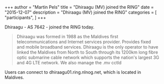 +++
author = "Martin Pels"
title = "Dhiraagu (MV) joined the RING"
date = "2015-12-07"
description = "Dhiraagu (MV) joined the RING"
categories = [
    "participants",
]
+++

Dhiraagu - AS 7642 - joined the RING today.

> Dhiraagu was formed in 1988 as the Maldives first telecommunications and Internet services provider. Provides fixed and mobile broadband services. Dhiraagu is the only operator to have linked the Maldives from North to South through its 1200km long fibre optic submarine cable network which supports the nation's largest 3G and 4G LTE network. We also manage the .mv cctld

Users can connect to dhiraagu01.ring.nlnog.net, which is located in Maldives.


